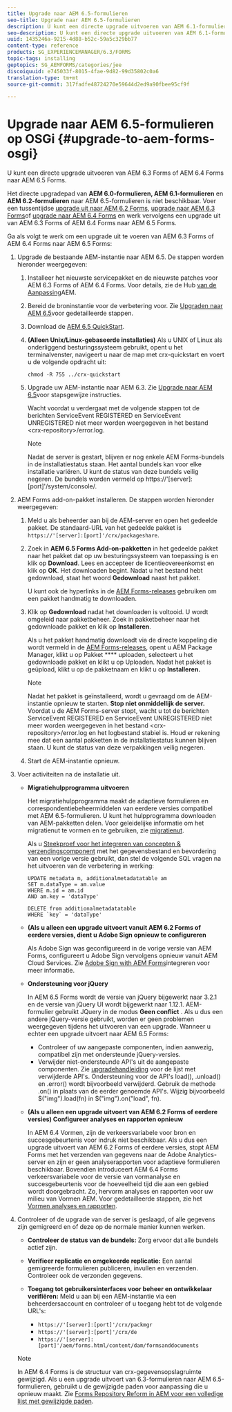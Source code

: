 ```yaml
---
title: Upgrade naar AEM 6.5-formulieren
seo-title: Upgrade naar AEM 6.5-formulieren
description: U kunt een directe upgrade uitvoeren van AEM 6.1-formulieren, AEM 6.2-formulieren en LiveCycle ES4 SP1 naar AEM 6.3-formulieren.
seo-description: U kunt een directe upgrade uitvoeren van AEM 6.1-formulieren, AEM 6.2-formulieren en LiveCycle ES4 SP1 naar AEM 6.3-formulieren.
uuid: 1435246a-9215-4d88-b52c-59a5c329bb77
content-type: reference
products: SG_EXPERIENCEMANAGER/6.3/FORMS
topic-tags: installing
geptopics: SG_AEMFORMS/categories/jee
discoiquuid: e745033f-8015-4fae-9d82-99d35802c0a6
translation-type: tm+mt
source-git-commit: 317fadfe48724270e59644d2ed9a90fbee95cf9f

---
```



# Upgrade naar AEM 6.5-formulieren op OSGi {#upgrade-to-aem-forms-osgi}

U kunt een directe upgrade uitvoeren van AEM 6.3 Forms of AEM 6.4 Forms naar AEM 6.5 Forms.

Het directe upgradepad van **AEM 6.0-formulieren, AEM 6.1-formulieren** en **AEM 6.2-formulieren** naar AEM 6.5-formulieren is niet beschikbaar. Voer een tussentijdse [upgrade uit naar AEM 6.2 Forms](https://helpx.adobe.com/experience-manager/6-2/forms/using/upgrade.html), [upgrade naar AEM 6.3 Forms](https://helpx.adobe.com/experience-manager/6-3/forms/using/upgrade.html)of [upgrade naar AEM 6.4 Forms](/help/forms/using/upgrade.md) en werk vervolgens een upgrade uit van AEM 6.3 Forms of AEM 6.4 Forms naar AEM 6.5 Forms.

Ga als volgt te werk om een upgrade uit te voeren van AEM 6.3 Forms of AEM 6.4 Forms naar AEM 6.5 Forms:

1. Upgrade de bestaande AEM-instantie naar AEM 6.5. De stappen worden hieronder weergegeven:

   1. Installeer het nieuwste servicepakket en de nieuwste patches voor AEM 6.3 Forms of AEM 6.4 Forms. Voor details, zie de Hub [van de Aanpassing](https://helpx.adobe.com/experience-manager/aem-releases-updates.html)AEM.
   1. Bereid de broninstantie voor de verbetering voor. Zie [Upgraden naar AEM 6.5](/help/sites-deploying/upgrade.md)voor gedetailleerde stappen.
   1. Download de [AEM 6.5 QuickStart](/help/sites-deploying/deploy.md#getting%20the%20software).
   1. **(Alleen Unix/Linux-gebaseerde installaties)** Als u UNIX of Linux als onderliggend besturingssysteem gebruikt, opent u het terminalvenster, navigeert u naar de map met crx-quickstart en voert u de volgende opdracht uit:

      `chmod -R 755 ../crx-quickstart`

   1. Upgrade uw AEM-instantie naar AEM 6.3. Zie [Upgrade naar AEM 6.5](/help/sites-deploying/upgrade.md)voor stapsgewijze instructies.

      Wacht voordat u verdergaat met de volgende stappen tot de berichten ServiceEvent REGISTERED en ServiceEvent UNREGISTERED niet meer worden weergegeven in het bestand &lt;crx-repository>/error.log.

      >[!NOTE]
      >
      >Nadat de server is gestart, blijven er nog enkele AEM Forms-bundels in de installatiestatus staan. Het aantal bundels kan voor elke installatie variëren. U kunt de status van deze bundels veilig negeren. De bundels worden vermeld op https://&#39;[server]:[port]&#39;/system/console/.

1. AEM Forms add-on-pakket installeren. De stappen worden hieronder weergegeven:

   1. Meld u als beheerder aan bij de AEM-server en open het gedeelde pakket. De standaard-URL van het gedeelde pakket is `https://'[server]:[port]'/crx/packageshare`.
   1. Zoek in **AEM 6.5 Forms Add-on-pakketten** in het gedeelde pakket naar het pakket dat op uw besturingssysteem van toepassing is en klik op **Download**. Lees en accepteer de licentieovereenkomst en klik op **OK**. Het downloaden begint. Nadat u het bestand hebt gedownload, staat het woord **Gedownload** naast het pakket.

      U kunt ook de hyperlinks in de [AEM Forms-releases](https://helpx.adobe.com/aem-forms/kb/aem-forms-releases.html) gebruiken om een pakket handmatig te downloaden.

   1. Klik op **Gedownload** nadat het downloaden is voltooid. U wordt omgeleid naar pakketbeheer. Zoek in pakketbeheer naar het gedownloade pakket en klik op **Installeren**.

      Als u het pakket handmatig downloadt via de directe koppeling die wordt vermeld in de [AEM Forms-releases](https://helpx.adobe.com/aem-forms/kb/aem-forms-releases.html), opent u AEM Package Manager, klikt u op Pakket **** uploaden, selecteert u het gedownloade pakket en klikt u op Uploaden. Nadat het pakket is geüpload, klikt u op de pakketnaam en klikt u op **Installeren.**

      >[!NOTE]
      >
      >Nadat het pakket is geïnstalleerd, wordt u gevraagd om de AEM-instantie opnieuw te starten. **Stop niet onmiddellijk de server.** Voordat u de AEM Forms-server stopt, wacht u tot de berichten ServiceEvent REGISTERED en ServiceEvent UNREGISTERED niet meer worden weergegeven in het bestand &lt;crx-repository>/error.log en het logbestand stabiel is. Houd er rekening mee dat een aantal pakketten in de installatiestatus kunnen blijven staan. U kunt de status van deze verpakkingen veilig negeren.

   1. Start de AEM-instantie opnieuw.

1. Voer activiteiten na de installatie uit.

   * **Migratiehulpprogramma uitvoeren**

      Het migratiehulpprogramma maakt de adaptieve formulieren en correspondentiebeheermiddelen van eerdere versies compatibel met AEM 6.5-formulieren. U kunt het hulpprogramma downloaden van AEM-pakketten delen. Voor geleidelijke informatie om het migratienut te vormen en te gebruiken, zie [migratienut](../../forms/using/migration-utility.md).

      Als u [Steekproef voor het integreren van concepten &amp; verzendingscomponent](https://helpx.adobe.com/experience-manager/6-3/forms/using/integrate-draft-submission-database.html) met het gegevensbestand en bevordering van een vorige versie gebruikt, dan stel de volgende SQL vragen na het uitvoeren van de verbetering in werking:

      ```
      UPDATE metadata m, additionalmetadatatable am
      SET m.dataType = am.value
      WHERE m.id = am.id
      AND am.key = 'dataType'
      ```

      ```
      DELETE from additionalmetadatatable
      WHERE `key` = 'dataType'
      ```

   * **(Als u alleen een upgrade uitvoert vanuit AEM 6.2 Forms of eerdere versies, dient u Adobe Sign opnieuw te configureren**

      Als Adobe Sign was geconfigureerd in de vorige versie van AEM Forms, configureert u Adobe Sign vervolgens opnieuw vanuit AEM Cloud Services. Zie [Adobe Sign with AEM Forms](../../forms/using/adobe-sign-integration-adaptive-forms.md)integreren voor meer informatie.

   * **Ondersteuning voor jQuery**

      In AEM 6.5 Forms wordt de versie van jQuery bijgewerkt naar 3.2.1 en de versie van jQuery UI wordt bijgewerkt naar 1.12.1. AEM-formulier gebruikt JQuery in de modus **Geen conflict** . Als u dus een andere jQuery-versie gebruikt, worden er geen problemen weergegeven tijdens het uitvoeren van een upgrade. Wanneer u echter een upgrade uitvoert naar AEM 6.5 Forms:

      * Controleer of uw aangepaste componenten, indien aanwezig, compatibel zijn met ondersteunde jQuery-versies.
      * Verwijder niet-ondersteunde API&#39;s uit de aangepaste componenten. Zie [upgradehandleiding](https://jquery.com/upgrade-guide/3.0/) voor de lijst met verwijderde API&#39;s. Ondersteuning voor de API&#39;s load(), .unload() en .error() wordt bijvoorbeeld verwijderd. Gebruik de methode .on() in plaats van de eerder genoemde API&#39;s. Wijzig bijvoorbeeld $(&quot;img&quot;).load(fn) in $(&quot;img&quot;).on(&quot;load&quot;, fn).
   * **(Als u alleen een upgrade uitvoert van AEM 6.2 Forms of eerdere versies) Configureer analyses en rapporten opnieuw**

      In AEM 6.4 Vormen, zijn de verkeersvariabele voor bron en succesgebeurtenis voor indruk niet beschikbaar. Als u dus een upgrade uitvoert van AEM 6.2 Forms of eerdere versies, stopt AEM Forms met het verzenden van gegevens naar de Adobe Analytics-server en zijn er geen analyserapporten voor adaptieve formulieren beschikbaar. Bovendien introduceert AEM 6.4 Forms verkeersvariabele voor de versie van vormanalyse en succesgebeurtenis voor de hoeveelheid tijd die aan een gebied wordt doorgebracht. Zo, hervorm analyses en rapporten voor uw milieu van Vormen AEM. Voor gedetailleerde stappen, zie het [Vormen analyses en rapporten](../../forms/using/configure-analytics-forms-documents.md).


1. Controleer of de upgrade van de server is geslaagd, of alle gegevens zijn gemigreerd en of deze op de normale manier kunnen werken.

   * **Controleer de status van de bundels:** Zorg ervoor dat alle bundels actief zijn.
   * **Verifieer replicatie en omgekeerde replicatie:** Een aantal gemigreerde formulieren publiceren, invullen en verzenden. Controleer ook de verzonden gegevens.
   * **Toegang tot gebruikersinterfaces voor beheer en ontwikkelaar verifiëren:** Meld u aan bij een AEM-instantie via een beheerdersaccount en controleer of u toegang hebt tot de volgende URL&#39;s:

      * `https://'[server]:[port]'/crx/packmgr`
      * `https://'[server]:[port]'/crx/de`
      * `https://'[server]:[port]'/aem/forms.html/content/dam/formsanddocuments`
   >[!NOTE]
   In AEM 6.4 Forms is de structuur van crx-gegevensopslagruimte gewijzigd. Als u een upgrade uitvoert van 6.3-formulieren naar AEM 6.5-formulieren, gebruikt u de gewijzigde paden voor aanpassing die u opnieuw maakt. Zie [Forms Repository Reform in AEM voor een volledige lijst met gewijzigde paden](/help/sites-deploying/forms-repository-restructuring-in-aem-6-5.md).

